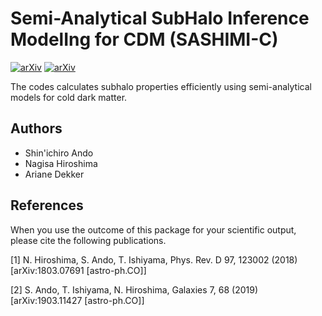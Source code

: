 # Semi-Analytical SubHalo Inference ModelIng for CDM (SASHIMI-C)
[![arXiv](https://img.shields.io/badge/arXiv-1803.07691%20-green.svg)](https://arxiv.org/abs/1803.07961)
[![arXiv](https://img.shields.io/badge/arXiv-1903.11427%20-green.svg)](https://arxiv.org/abs/1903.11427)

The codes calculates subhalo properties efficiently using semi-analytical models for cold dark matter. 

## Authors

- Shin'ichiro Ando
- Nagisa Hiroshima
- Ariane Dekker

## References

When you use the outcome of this package for your scientific output, please cite the following publications.

[1] N. Hiroshima, S. Ando, T. Ishiyama, Phys. Rev. D 97, 123002 (2018) [arXiv:1803.07691 [astro-ph.CO]]

[2] S. Ando, T. Ishiyama, N. Hiroshima, Galaxies 7, 68 (2019) [arXiv:1903.11427 [astro-ph.CO]]
